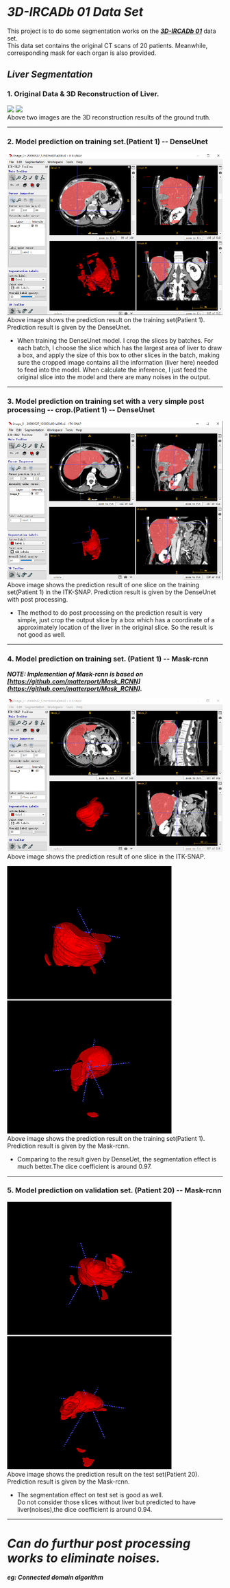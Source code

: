 # ***3D-IRCADb 01 Data Set***  

This project is to do some segmentation works on the [***3D-IRCADb 01***](https://www.ircad.fr/research/3d-ircadb-01/) data set.  
This data set contains the original CT scans of 20 patients. Meanwhile, corresponding mask for each organ is also provided.  

## ***Liver Segmentation***

### **1. Original Data & 3D Reconstruction of Liver.**  


![](https://github.com/NusLuoKe/tf_dicom/blob/master/readme_img/ori_mask_1.png)
![](https://github.com/NusLuoKe/tf_dicom/blob/master/readme_img/ori_mask_2.png)    
Above two images are the 3D reconstruction results of the ground truth.  

---
### **2. Model prediction on training set.(Patient 1) -- DenseUnet**    


![](https://github.com/NusLuoKe/IRCADb/blob/master/readme_img/dense_unet_p1.png)
Above image shows the prediction result on the training set(Patient 1). 
Prediction result is given by the DenseUnet.    
  
 * When training the DenseUnet model. I crop the slices by batches. For each batch, I choose the slice which has the 
 largest area of liver to draw a box, and apply the size of this box to other slices in the batch, making sure the 
 cropped image contains all the information (liver here) needed to feed into the model. When calculate the inference, I 
 just feed the original slice into the model and there are many noises in the output. 


---
### **3. Model prediction on training set with a very simple post processing -- crop.(Patient 1) -- DenseUnet**  


![](https://github.com/NusLuoKe/IRCADb/blob/master/readme_img/dense_unet_p1_post_processing.png)
Above image shows the prediction result of one slice on the training set(Patient 1) in the ITK-SNAP. 
Prediction result is given by the DenseUnet with post processing.  

* The method to do post processing on the prediction result is very simple, just crop the output slice by a box 
which has a coordinate of a approximately location of the liver in the original slice. So the result is not good as well.
  

---   
### **4. Model prediction on training set. (Patient 1) -- Mask-rcnn**


***NOTE: Implemention of Mask-rcnn is based on [https://github.com/matterport/Mask_RCNN](https://github.com/matterport/Mask_RCNN).*** 
  
![](https://github.com/NusLuoKe/IRCADb/blob/master/readme_img/mrcnn_p1.png)
Above image shows the prediction result of one slice in the ITK-SNAP.  
  
       
![](https://github.com/NusLuoKe/IRCADb/blob/master/readme_img/mrcnn_p1_01.png)
![](https://github.com/NusLuoKe/IRCADb/blob/master/readme_img/mrcnn_p1_02.png)  
Above image shows the prediction result on the training set(Patient 1). 
Prediction result is given by the Mask-rcnn.  

* Comparing to the result given by DenseUet, the segmentation effect is much better.The dice coefficient is around 0.97.

---
### **5. Model prediction on validation set. (Patient 20) -- Mask-rcnn**


![](https://github.com/NusLuoKe/IRCADb/blob/master/readme_img/mrcnn_p20_01.png)
![](https://github.com/NusLuoKe/IRCADb/blob/master/readme_img/mrcnn_p20_02.png)  
Above image shows the prediction result on the test set(Patient 20). 
Prediction result is given by the Mask-rcnn.  

* The segmentation effect on test set is good as well.  
Do not consider those slices without liver but predicted to have liver(noises),the dice coefficient is around 0.94. 

--- 
 

# ***Can do furthur post processing works to eliminate noises.***  
 ***eg: Connected domain algorithm***



